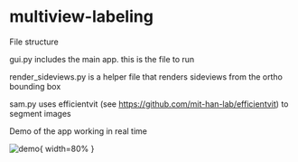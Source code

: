 # multiview-labeling

File structure

gui.py includes the main app. this is the file to run

render_sideviews.py is a helper file that renders sideviews from the ortho bounding box

sam.py uses efficientvit (see https://github.com/mit-han-lab/efficientvit) to segment images

Demo of the app working in real time

![demo](https://github.com/user-attachments/assets/58c2c591-f913-40be-930a-279a65b99e7b){ width=80% }

